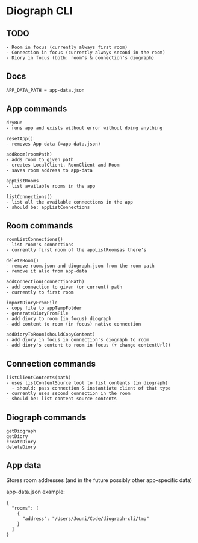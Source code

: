 # Diograph CLI

## TODO

```
- Room in focus (currently always first room)
- Connection in focus (currently always second in the room)
- Diory in focus (both: room's & connection's diograph)
```

## Docs

```
APP_DATA_PATH = app-data.json
```

## App commands

```
dryRun
- runs app and exists without error without doing anything

resetApp()
- removes App data (=app-data.json)

addRoom(roomPath)
- adds room to given path
- creates LocalClient, RoomClient and Room
- saves room address to app-data

appListRooms
- list available rooms in the app

listConnections()
- list all the available connections in the app
- should be: appListConnections
```

## Room commands

```
roomListConnections()
- list room's connections
- currently first room of the appListRoomsas there's

deleteRoom()
- remove room.json and diograph.json from the room path
- remove it also from app-data

addConnection(connectionPath)
- add connection to given (or current) path
- currently to first room

importDioryFromFile
- copy file to appTempFolder
- generateDioryFromFile
- add diory to room (in focus) diograph
- add content to room (in focus) native connection

addDioryToRoom(shouldCopyContent)
- add diory in focus in connection's diograph to room
- add diory's content to room in focus (+ change contentUrl?)
```

## Connection commands

```
listClientContents(path)
- uses listContentSource tool to list contents (in diograph)
  - should: pass connection & instantiate client of that type
- currently uses second connection in the room
- should be: list content source contents
```

## Diograph commands

```
getDiograph
getDiory
createDiory
deleteDiory
```

## App data

Stores room addresses (and in the future possibly other app-specific data)

app-data.json example:

```
{
  "rooms": [
    {
      "address": "/Users/Jouni/Code/diograph-cli/tmp"
    }
  ]
}
```
